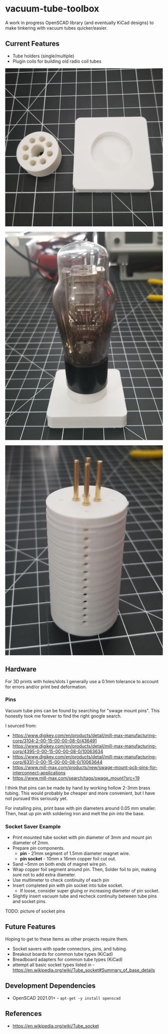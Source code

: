 # vacuum-tube-toolbox

A work in progress OpenSCAD library (and eventually KiCad designs) to make tinkering with vacuum tubes quicker/easier.

## Current Features

- Tube holders (single/multiple)
- Plugin coils for building old radio coil tubes

![docs/holder-single.jpg](docs/holder-single.jpg)

![docs/holder-single-tube.jpg](docs/holder-single-tube.jpg)

![docs/plugin-coil.jpg](docs/plugin-coil.jpg)

## Hardware

For 3D prints with holes/slots I generally use a 0.1mm tolerance 
to account for errors and/or print bed deformation.

### Pins

Vacuum tube pins can be found by searching for "swage mount pins".
This honestly took me forever to find the right google search.

I sourced from:
- https://www.digikey.com/en/products/detail/mill-max-manufacturing-corp/3104-2-00-15-00-00-08-0/436491
- https://www.digikey.com/en/products/detail/mill-max-manufacturing-corp/4395-0-00-15-00-00-08-0/10063634
- https://www.digikey.com/en/products/detail/mill-max-manufacturing-corp/6331-0-00-15-00-00-08-0/10063644
- https://www.mill-max.com/products/new/swage-mount-pcb-pins-for-interconnect-applications
- https://www.mill-max.com/search/tags/swage_mount?src=19

I think that pins can be made by hand by working hollow 2-3mm brass tubing.
This would probably be cheaper and more convenient, but I have not pursued this seriously yet.

For installing pins, print base with pin diameters around 0.05 mm smaller.
Then, heat up pin with soldering iron and melt the pin into the base.

### Socket Saver Example

- Print mounted tube socket with pin diameter of 3mm and mount pin diameter of 2mm.
- Prepare pin components.
  - **pin** - 21mm segment of 1.5mm diameter magnet wire.
  - **pin socket** - 10mm x 16mm copper foil cut out.
- Sand ~5mm on both ends of magnet wire pin.
- Wrap copper foil segment around pin. Then, Solder foil to pin, making sure not to add extra diameter.
- Use multimeter to check continuity of each pin
- Insert completed pin with pin socket into tube socket.
  - If loose, consider super gluing or increasing diameter of pin socket.
- Slightly insert vacuum tube and recheck continuity between tube pins and socket pins.

TODO: picture of socket pins

## Future Features

Hoping to get to these items as other projects require them.

- Socket savers with spade connectors, pins, and tubing.
- Breakout boards for common tube types (KiCad)
- Breadboard adapters for common tube types (KiCad)
- attempt all basic socket types listed in - https://en.wikipedia.org/wiki/Tube_socket#Summary_of_base_details

## Development Dependencies

- OpenSCAD 2021.01+ - `apt-get -y install openscad`

## References

- https://en.wikipedia.org/wiki/Tube_socket
